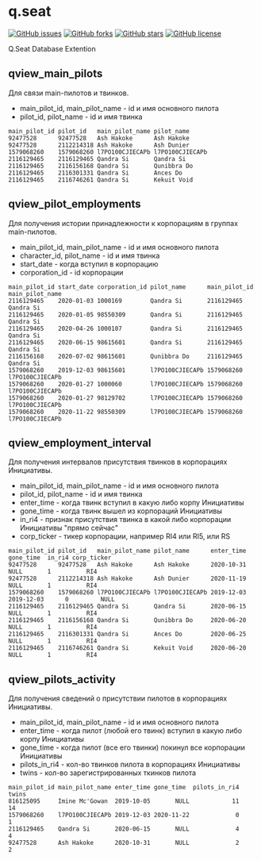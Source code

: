 # q.seat
[![GitHub issues](https://img.shields.io/github/issues/Qandra-Si/q.seat)](https://github.com/Qandra-Si/q.seat/issues)
[![GitHub forks](https://img.shields.io/github/forks/Qandra-Si/q.seat)](https://github.com/Qandra-Si/q.seat/network)
[![GitHub stars](https://img.shields.io/github/stars/Qandra-Si/q.seat)](https://github.com/Qandra-Si/q.seat/stargazers)
[![GitHub license](https://img.shields.io/badge/license-beer--ware-44897a)](https://github.com/Qandra-Si/q.seat/blob/main/LICENSE)

Q.Seat Database Extention

## qview_main_pilots
Для связи main-пилотов и твинков.
* main_pilot_id, main_pilot_name - id и имя основного пилота
* pilot_id, pilot_name - id и имя твинка
```
main_pilot_id pilot_id   main_pilot_name pilot_name
92477528      92477528   Ash Hakoke      Ash Hakoke
92477528      2112214318 Ash Hakoke      Ash Dunier
1579068260    1579068260 l7PO100CJIECAPb l7PO100CJIECAPb
2116129465    2116129465 Qandra Si       Qandra Si
2116129465    2116156168 Qandra Si       Qunibbra Do
2116129465    2116301331 Qandra Si       Ances Do
2116129465    2116746261 Qandra Si       Kekuit Void
```

## qview_pilot_employments
Для получения истории принадлежности к корпорациям в группах main-пилотов.
* main_pilot_id, main_pilot_name - id и имя основного пилота
* character_id, pilot_name - id и имя твинка
* start_date - когда вступил в корпорацию
* corporation_id - id корпорации
```
main_pilot_id start_date corporation_id pilot_name      main_pilot_id main_pilot_name
2116129465    2020-01-03 1000169        Qandra Si       2116129465    Qandra Si
2116129465    2020-01-05 98550309       Qandra Si       2116129465    Qandra Si
2116129465    2020-04-26 1000107        Qandra Si       2116129465    Qandra Si
2116129465    2020-06-15 98615601       Qandra Si       2116129465    Qandra Si
2116156168    2020-07-02 98615601       Qunibbra Do     2116129465    Qandra Si
1579068260    2019-12-03 98615601       l7PO100CJIECAPb 1579068260    l7PO100CJIECAPb
1579068260    2020-01-27 1000060        l7PO100CJIECAPb 1579068260    l7PO100CJIECAPb
1579068260    2020-01-27 98129702       l7PO100CJIECAPb 1579068260    l7PO100CJIECAPb
1579068260    2020-11-22 98550309       l7PO100CJIECAPb 1579068260    l7PO100CJIECAPb
```

## qview_employment_interval
Для получения интервалов присутствия твинков в корпорациях Инициативы.
* main_pilot_id, main_pilot_name - id и имя основного пилота
* pilot_id, pilot_name - id и имя твинка
* enter_time - когда твинк вступил в какую либо корпу Инициативы
* gone_time - когда твинк вышел из корпораций Инициативы
* in_ri4 - признак присутствия твинка в какой либо корпорации Инициативы "прямо сейчас"
* corp_ticker - тикер корпорации, например RI4 или RI5, или RS
```
main_pilot_id pilot_id   main_pilot_name pilot_name      enter_time gone_time  in_ri4 corp_ticker
92477528      92477528   Ash Hakoke      Ash Hakoke      2020-10-31      NULL       1          RI4
92477528      2112214318 Ash Hakoke      Ash Dunier      2020-11-19      NULL       1          RI4
1579068260    1579068260 l7PO100CJIECAPb l7PO100CJIECAPb 2019-12-03 2019-12-03      0         NULL
2116129465    2116129465 Qandra Si       Qandra Si       2020-06-15      NULL       1          RI4
2116129465    2116156168 Qandra Si       Qunibbra Do     2020-06-20      NULL       1          RI4
2116129465    2116301331 Qandra Si       Ances Do        2020-06-25      NULL       1          RI4
2116129465    2116746261 Qandra Si       Kekuit Void     2020-06-20      NULL       1          RI4
```

## qview_pilots_activity
Для получения сведений о присутствии пилотов в корпорациях Инициативы.
* main_pilot_id, main_pilot_name - id и имя основного пилота
* enter_time - когда пилот (любой его твинк) вступил в какую либо корпу Инициативы
* gone_time - когда пилот (все его твинки) покинул все корпорации Инициативы
* pilots_in_ri4 - кол-во твинков пилота в корпорациях Инициативы
* twins - кол-во зарегистрированных ткинков пилота
```
main_pilot_id main_pilot_name enter_time gone_time  pilots_in_ri4 twins
816125095     Imine Mc'Gowan  2019-10-05       NULL            11    14
1579068260    l7PO100CJIECAPb 2019-12-03 2020-11-22             0     1
2116129465    Qandra Si       2020-06-15       NULL             4     4
92477528      Ash Hakoke      2020-10-31       NULL             2     2
```

